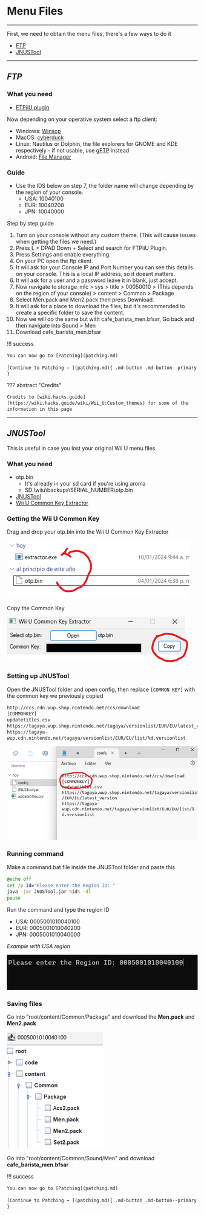 # Menu Files

--------------

First, we need to obtain the menu files, there's a few ways to do it

- [FTP](#ftp)
- [JNUSTool](#jnustool)

--------------

## ***FTP***

### What you need

- [FTPiiU plugin](https://github.com/wiiu-env/ftpiiu_plugin/releases/tag/v0.3.1)

Now depending on your operative system select a ftp client:

- Windows: [Winscp](https://winscp.net/eng/download.php)
- MacOS: [cyberduck](https://cyberduck.io/download/)
- Linux: Nautilus or Dolphin, the file explorers for GNOME and KDE respectively - if not usable, use [gFTP](https://github.com/masneyb/gftp/releases/tag/2.9.1b) instead
- Android: [File Manager](https://play.google.com/store/apps/details?id=com.alphainventor.filemanager)

### Guide

- Use the IDS below on step 7, the folder name will change depending by the region of your console.
    - USA: 10040100
    - EUR: 10040200
    - JPN: 10040000

Step by step guide

1. Turn on your console without any custom theme. (This will cause issues when getting the files we need.)
2. Press L + DPAD Down + Select and search for FTPiiU Plugin.
3. Press Settings and enable everything.
4. On your PC open the ftp client.
5. It will ask for your Console IP and Port Number you can see this details on your console. This is a local IP address, so it doesnt matters.
6. It will ask for a user and a password leave it in blank, just accept.
7. Now navigate to storage_mlc > sys > title > 00050010 > (This depends on the region of your console) > content > Common > Package
8. Select Men.pack and Men2.pack then press Download.
9. It will ask for a place to download the files, but it's recommended to create a specific folder to save the content.
10. Now we will do the same but with cafe_barista_men.bfsar, Go back and then navigate into Sound > Men
11. Download cafe_barista_men.bfsar

!!! success

    You can now go to [Patching](patching.md)
        
    [Continue to Patching → ](patching.md){ .md-button .md-button--primary }

??? abstract "Credits"

    Credits to [wiki.hacks.guide](https://wiki.hacks.guide/wiki/Wii_U:Custom_themes) for some of the information in this page

--------------

## ***JNUSTool***

This is useful in case you lost your original Wii U menu files

### What you need

- otp.bin
    - It's already in your sd card if you're using aroma
    - SD:\wiiu\backups\SERIAL_NUMBER\otp.bin
- [JNUSTool](https://github.com/Maschell/JNUSTool/releases/tag/0.3b)
- [Wii U Common Key Extractor](https://github.com/GaryOderNichts/WiiUCommonKeyExtractor/releases/tag/v1)

### **Getting the Wii U Common Key**

Drag and drop your otp.bin into the Wii U Common Key Extractor

![Image title](install1imgs/i1.png)

Copy the Common Key

![Image title](install1imgs/i2.png)

### **Setting up JNUSTool**

Open the JNUSTool folder and open config, then replace `[COMMON KEY]` with the common key we previously copied

``` title="config" hl_lines="2"
http://ccs.cdn.wup.shop.nintendo.net/ccs/download
[COMMONKEY]
updatetitles.csv
https://tagaya.wup.shop.nintendo.net/tagaya/versionlist/EUR/EU/latest_version
https://tagaya-wup.cdn.nintendo.net/tagaya/versionlist/EUR/EU/list/%d.versionlist
```

![Image title](install1imgs/i3.png)

### **Running command**
Make a command.bat file inside the JNUSTool folder and paste this

``` bat
@echo off
set /p id="Please enter the Region ID: "
java -jar JNUSTool.jar %id% -dl
pause
```

Run the command and type the region ID

- USA: 0005001010040100
- EUR: 0005001010040200
- JPN: 0005001010040000

*Example with USA region*

![Image title](install1imgs/i4.png)

### **Saving files**

Go into "root/content/Common/Package" and download the **Men.pack** and **Men2.pack**

![Image title](install1imgs/i5.png)

Go into "root/content/Common/Sound/Men" and download **cafe_barista_men.bfsar**

!!! success

    You can now go to [Patching](patching.md)

    [Continue to Patching → ](patching.md){ .md-button .md-button--primary }
